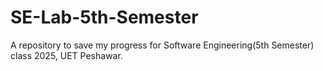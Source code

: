 # SE-Lab-5th-Semester
A repository to save my progress for Software Engineering(5th Semester) class 2025, UET Peshawar.
